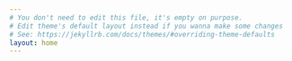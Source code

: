 ```yaml
---
# You don't need to edit this file, it's empty on purpose.
# Edit theme's default layout instead if you wanna make some changes
# See: https://jekyllrb.com/docs/themes/#overriding-theme-defaults
layout: home
---
```

